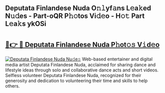 ## Deputata Finlandese Nuda O𝚗𝚕yf𝚊ns L𝚎a𝚔ed N𝚞𝚍es - Part-oQR P𝚑𝚘tos Vi𝚍𝚎o - H𝚘𝚝 Part L𝚎a𝚔s ykOSi

# <h2><a href="http://kf5r3a.oniu.top/?m=Deputata+Finlandese+Nuda">🔗👉 🔴 Deputata Finlandese Nuda P𝚑ot𝚘𝚜 V𝚒d𝚎o</a></h2>

[![Deputata Finlandese Nuda Nu𝚍e𝚜](https://i.imgur.com/0qMVB7G.gif)](http://kf5r3a.oniu.top/?m=Deputata+Finlandese+Nuda)
Web-based entertainer and digital media artist Deputata Finlandese Nuda, acclaimed for sharing dance and lifestyle ideas through solo and collaborative dance acts and short videos. Selfless volunteer Deputata Finlandese Nuda, recognized for their generosity and dedication to volunteering their time and skills to help others.  
